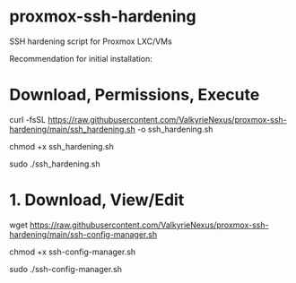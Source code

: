 # proxmox-ssh-hardening
SSH hardening script for Proxmox LXC/VMs

Recommendation for initial installation:

# Download, Permissions, Execute

curl -fsSL https://raw.githubusercontent.com/ValkyrieNexus/proxmox-ssh-hardening/main/ssh_hardening.sh -o ssh_hardening.sh

chmod +x ssh_hardening.sh 

sudo ./ssh_hardening.sh

# 1. Download, View/Edit
wget https://raw.githubusercontent.com/ValkyrieNexus/proxmox-ssh-hardening/main/ssh-config-manager.sh

chmod +x ssh-config-manager.sh

sudo ./ssh-config-manager.sh
